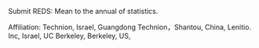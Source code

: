 Submit REDS: Mean to the annual of statistics.

Affiliation: Technion, Israel, Guangdong Technion，Shantou, China, Lenitio. Inc, Israel, UC Berkeley, Berkeley, US, 


